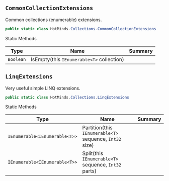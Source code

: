 ## `CommonCollectionExtensions`

Common collections (enumerable) extensions.
```csharp
public static class HotMinds.Collections.CommonCollectionExtensions

```

Static Methods

| Type | Name | Summary | 
| --- | --- | --- | 
| `Boolean` | IsEmpty(this `IEnumerable<T>` collection) |  | 


## `LinqExtensions`

Very useful simple LINQ extensions.
```csharp
public static class HotMinds.Collections.LinqExtensions

```

Static Methods

| Type | Name | Summary | 
| --- | --- | --- | 
| `IEnumerable<IEnumerable<T>>` | Partition(this `IEnumerable<T>` sequence, `Int32` size) |  | 
| `IEnumerable<IEnumerable<T>>` | Split(this `IEnumerable<T>` sequence, `Int32` parts) |  | 


